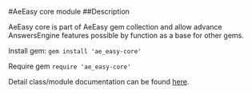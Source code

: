 #AeEasy core module
##Description

AeEasy core is part of AeEasy gem collection and allow advance AnswersEngine features possible by function as a base for other gems.

Install gem:
```gem install 'ae_easy-core'```

Require gem
```require 'ae_easy-core'```

Detail class/module documentation can be found [here](doc/index.html).